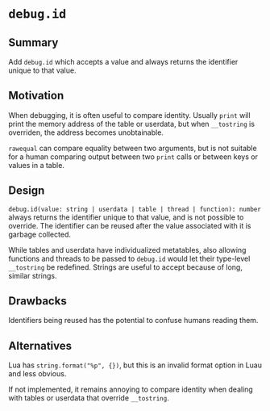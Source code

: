 # `debug.id`

## Summary

Add `debug.id` which accepts a value and always returns the identifier unique to that value.

## Motivation

When debugging, it is often useful to compare identity. Usually `print` will print the memory address of the table or userdata, but when `__tostring` is overriden, the address becomes unobtainable.

`rawequal` can compare equality between two arguments, but is not suitable for a human comparing output between two `print` calls or between keys or values in a table.

## Design

`debug.id(value: string | userdata | table | thread | function): number` always returns the identifier unique to that value, and is not possible to override. The identifier can be reused after the value associated with it is garbage collected.

While tables and userdata have individualized metatables, also allowing functions and threads to be passed to `debug.id` would let their type-level `__tostring` be redefined. Strings are useful to accept because of long, similar strings.

## Drawbacks

Identifiers being reused has the potential to confuse humans reading them.

## Alternatives

Lua has `string.format("%p", {})`, but this is an invalid format option in Luau and less obvious.

If not implemented, it remains annoying to compare identity when dealing with tables or userdata that override `__tostring`.